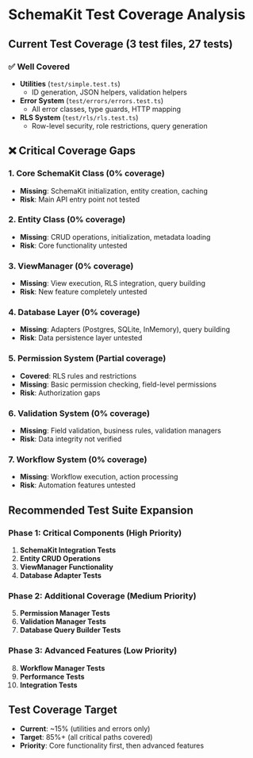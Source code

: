 # SchemaKit Test Coverage Analysis

## Current Test Coverage (3 test files, 27 tests)

### ✅ Well Covered
- **Utilities** (`test/simple.test.ts`)
  - ID generation, JSON helpers, validation helpers
- **Error System** (`test/errors/errors.test.ts`) 
  - All error classes, type guards, HTTP mapping
- **RLS System** (`test/rls/rls.test.ts`)
  - Row-level security, role restrictions, query generation

## ❌ Critical Coverage Gaps

### 1. Core SchemaKit Class (0% coverage)
- **Missing**: SchemaKit initialization, entity creation, caching
- **Risk**: Main API entry point not tested

### 2. Entity Class (0% coverage) 
- **Missing**: CRUD operations, initialization, metadata loading
- **Risk**: Core functionality untested

### 3. ViewManager (0% coverage)
- **Missing**: View execution, RLS integration, query building  
- **Risk**: New feature completely untested

### 4. Database Layer (0% coverage)
- **Missing**: Adapters (Postgres, SQLite, InMemory), query building
- **Risk**: Data persistence layer untested

### 5. Permission System (Partial coverage)
- **Covered**: RLS rules and restrictions  
- **Missing**: Basic permission checking, field-level permissions
- **Risk**: Authorization gaps

### 6. Validation System (0% coverage)
- **Missing**: Field validation, business rules, validation managers
- **Risk**: Data integrity not verified

### 7. Workflow System (0% coverage)
- **Missing**: Workflow execution, action processing
- **Risk**: Automation features untested

## Recommended Test Suite Expansion

### Phase 1: Critical Components (High Priority)
1. **SchemaKit Integration Tests**
2. **Entity CRUD Operations**  
3. **ViewManager Functionality**
4. **Database Adapter Tests**

### Phase 2: Additional Coverage (Medium Priority)
5. **Permission Manager Tests**
6. **Validation Manager Tests**
7. **Database Query Builder Tests**

### Phase 3: Advanced Features (Low Priority)
8. **Workflow Manager Tests**
9. **Performance Tests**
10. **Integration Tests**

## Test Coverage Target
- **Current**: ~15% (utilities and errors only)
- **Target**: 85%+ (all critical paths covered)
- **Priority**: Core functionality first, then advanced features